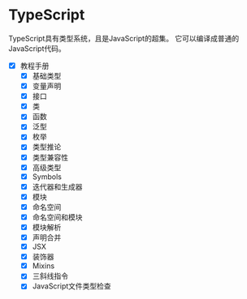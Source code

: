 # TypeScript

TypeScript具有类型系统，且是JavaScript的超集。 它可以编译成普通的JavaScript代码。

- [x] 教程手册
  - [x] 基础类型
  - [x] 变量声明
  - [x] 接口
  - [x] 类
  - [x] 函数
  - [x] 泛型
  - [x] 枚举
  - [x] 类型推论
  - [x] 类型兼容性
  - [x] 高级类型
  - [x] Symbols
  - [x] 迭代器和生成器
  - [x] 模块
  - [x] 命名空间
  - [x] 命名空间和模块
  - [x] 模块解析
  - [x] 声明合并
  - [x] JSX
  - [x] 装饰器
  - [x] Mixins
  - [x] 三斜线指令
  - [x] JavaScript文件类型检查

